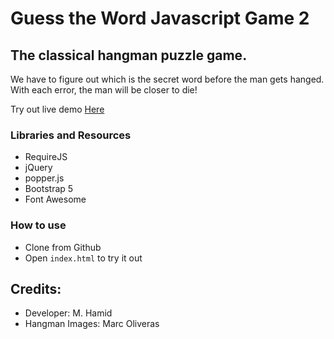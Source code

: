 # Guess the Word Javascript Game 2
## The classical hangman puzzle game.
We have to figure out which is the secret word before the man gets hanged. With each error, the man will be closer to die!

Try out live demo [Here](https://wordfindplay.netlify.app/)

### Libraries and Resources
* RequireJS
* jQuery
* popper.js
* Bootstrap 5
* Font Awesome

### How to use

* Clone from Github
* Open `index.html` to try it out

## Credits:
* Developer: M. Hamid
* Hangman Images: Marc Oliveras
